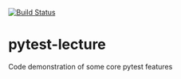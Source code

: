 [![Build Status](https://travis-ci.com/ChrisMoriarty/pytest-lecture.svg?branch=master)](https://travis-ci.com/ChrisMoriarty/pytest-lecture)
# pytest-lecture
Code demonstration of some core pytest features
